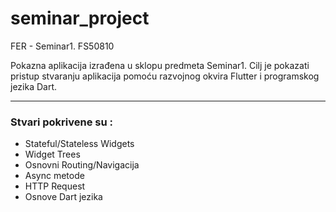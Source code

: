 # seminar_project

FER - Seminar1. FS50810

Pokazna aplikacija izrađena u sklopu predmeta Seminar1. Cilj je pokazati pristup stvaranju
aplikacija pomoću razvojnog okvira Flutter i programskog jezika Dart.


---
### Stvari pokrivene su : 
- Stateful/Stateless Widgets
- Widget Trees
- Osnovni Routing/Navigacija
- Async metode
- HTTP Request
- Osnove Dart jezika

